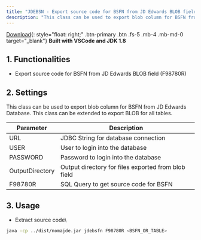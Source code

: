 ```yaml
---
title: "JDEBSN - Export source code for BSFN from JD Edwards BLOB field (F98780R)" 
description: "This class can be used to export blob column for BSFN from JD Edwards Database. This class can be extended to export BLOB for all tables"
---
```


[Download](https://github.com/fblettner/jde-nomajde){: style="float: right;" .btn-primary .btn .fs-5 .mb-4 .mb-md-0 target="_blank"}
**Built with VSCode and JDK 1.8**


## 1. Functionalities
- Export source code for BSFN from JD Edwards BLOB field (F98780R)

## 2. Settings
This class can be used to export blob column for BSFN from JD Edwards Database. This class can be extended to export BLOB for all tables.

| Parameter       | Description                                         |
|-----------------|-----------------------------------------------------|
| URL             | JDBC String for database connection                 |
| USER            | User to login into the database                     |
| PASSWORD        | Password to login into the database                 |
| OutputDirectory | Output directory for files exported from blob field |
| F98780R         | SQL Query to get source code for BSFN               |

## 3. Usage
- Extract source code\
```bash
java -cp ../dist/nomajde.jar jdebsfn F98780R <BSFN_OR_TABLE>
```
